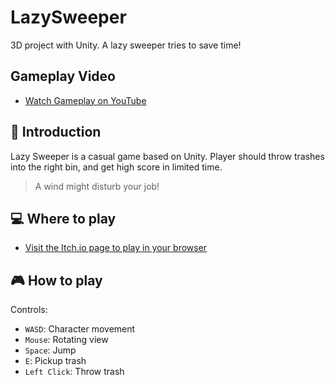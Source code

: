# LazySweeper
3D project with Unity. A lazy sweeper tries to save time!

## Gameplay Video
- [Watch Gameplay on YouTube](https://youtu.be/pJSlgt17JX8)


## 📖 Introduction
Lazy Sweeper is a casual game based on Unity.
Player should throw trashes into the right bin, and get high score in limited time.

> A wind might disturb your job!

## 💻 Where to play

- [Visit the Itch.io page to play in your browser](https://jeandoldol.itch.io/lazy-sweeper)

## 🎮 How to play

Controls:

- `WASD`: Character movement
- `Mouse`: Rotating view
- `Space`: Jump
- `E`: Pickup trash
- `Left Click`: Throw trash
